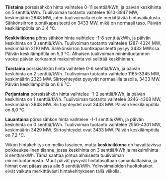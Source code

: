 **Tiistaina** pörssisähkön hinta vaihtelee 0-11 senttiä/kWh, ja päivän keskihinta on 5 senttiä/kWh. Tuulivoiman tuotanto vaihtelee 1610-3947 MW, keskimäärin 2848 MW, joten tuulivoimalla ei ole merkittävää hintavaikutusta. Sähkönsiirron tuontikapasiteetti on 3433 MW, mikä on normaali taso. Päivän keskilämpötila on 3,4 °C.

**Keskiviikkona** pörssisähkön hinta vaihtelee -1-8 senttiä/kWh, ja päivän keskihinta on 3 senttiä/kWh. Tuulivoiman tuotanto vaihtelee 1287-4324 MW, keskimäärin 2110 MW. Sähkönsiirron tuontikapasiteetti pysyy 3433 MW:ssa. Päivän keskilämpötila on 5,3 °C. Alhaisen tuulivoiman minimituotannon vuoksi päivän korkeampi maksimihinta voi selittää keskihinnan.

**Torstaina** pörssisähkön hinta vaihtelee 0-6 senttiä/kWh, ja päivän keskihinta on 2 senttiä/kWh. Tuulivoiman tuotanto vaihtelee 1165-3345 MW, keskimäärin 2323 MW. Siirtoyhteydet pysyvät normaalilla tasolla, 3433 MW. Päivän keskilämpötila on 6,6 °C.

**Perjantaina** pörssisähkön hinta vaihtelee -1-2 senttiä/kWh, ja päivän keskihinta on 1 senttiä/kWh. Tuulivoiman tuotanto vaihtelee 3246-4308 MW, keskimäärin 3648 MW. Siirtoyhteydet ovat 3433 MW. Päivän keskilämpötila on 8,0 °C.

**Lauantaina** pörssisähkön hinta vaihtelee -1-1 senttiä/kWh, ja päivän keskihinta on 0 senttiä/kWh. Tuulivoiman tuotanto vaihtelee 2550-4301 MW, keskimäärin 3429 MW. Siirtoyhteydet ovat 3433 MW. Päivän keskilämpötila on 7,2 °C.

Viikon hintakehitys on melko tasainen, mutta **keskiviikkona** on havaittavissa poikkeuksellinen tilanne, jossa keskihinta on 3 senttiä/kWh ja maksimihinta 8 senttiä/kWh. Tämä saattaa johtua alhaisesta tuulivoiman minimituotannosta. Muut päivät pysyvät hintatasoltaan samankaltaisina, ja hinnat ovat pääasiassa alle 5 senttiä/kWh. Ydinvoimaloiden huoltokatkot eivät vaikuta merkittävästi hintakehitykseen tällä viikolla.